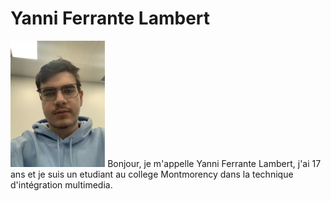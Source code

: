# Yanni Ferrante Lambert
<img width="30%" src="https://github.com/Ferylane/H23_V13_INSPIRATIONS_FERRANTELAMBERT/blob/main/photo/IMG_5703.jpeg"> Bonjour, je m'appelle Yanni Ferrante Lambert, j'ai 17 ans et je suis un etudiant au college Montmorency dans la technique d'intégration multimedia.
